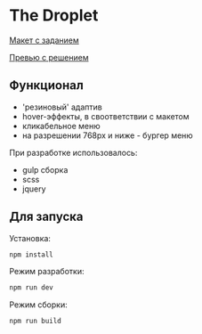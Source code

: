 # The Droplet

[Макет с заданием](https://www.figma.com/file/PnofzLvCkwkFffcafCyjhg/Ancros.dev---%D1%82%D0%B5%D1%81%D1%82%D0%BE%D0%B2%D0%BE%D0%B5-%D0%B7%D0%B0%D0%B4%D0%B0%D0%BD%D0%B8%D0%B5---%40Eugi_Ss?node-id=0%3A1&t=G2CLl37NIAGeSKD8-1)

[Превью с решением](https://eugiss.github.io/the-droplet/)

## Функционал

- 'резиновый' адаптив
- hover-эффекты, в своответствии с макетом
- кликабельное меню
- на разрешении 768px и ниже - бургер меню

При разработке использовалось:

- gulp сборка
- scss
- jquery

## Для запуска

Установка:

```sh
npm install
```

Режим разработки:

```sh
npm run dev
```

Режим сборки:

```sh
npm run build
```
